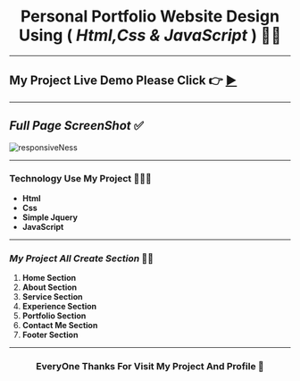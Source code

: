 # <center> Personal Portfolio Website Design Using ( ***Html,Css & JavaScript*** ) 👩‍💻 </center>

***

## My Project Live Demo Please Click 👉 [▶](https://jakaria455173.github.io/First-simple-Portfolio-Webpage/ 'Click For Live Project Demo')

***

## *Full Page ScreenShot* ✅
![responsiveNess](https://user-images.githubusercontent.com/106922916/209459750-29cc9750-f124-4a14-968c-207170b06b71.png)

***

### **Technology Use My Project** 👩🏾‍💻

- **Html**
- **Css**
- **Simple Jquery**
- **JavaScript**
***
### *My Project All Create Section* 👵🏿

1. **Home Section**
2. **About Section**
3. **Service Section**
4. **Experience Section**
5. **Portfolio Section**
6. **Contact Me Section**
7. **Footer Section**
***
<h3 align="center">EveryOne Thanks For Visit My Project And Profile 🥰</h3>

